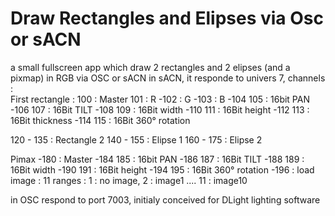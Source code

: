 # Draw Rectangles and Elipses via Osc or sACN
a small fullscreen app which draw 2 rectangles and 2 elipses (and a pixmap) in RGB via OSC or sACN
in sACN, it responde to univers 7, channels :  
First rectangle :
100 : Master
101 : R
-102 : G
-103 : B
-104 105 : 16bit PAN
-106 107 : 16Bit TILT
-108 109 : 16Bit width
-110 111 : 16Bit height
-112 113 : 16Bit thickness
-114 115 : 16Bit 360° rotation

120 - 135 : Rectangle 2
140 - 155 : Elipse 1
160 - 175 : Elipse 2

Pimax
-180 : Master
-184 185 : 16bit PAN
-186 187 : 16Bit TILT
-188 189 : 16Bit width
-190 191 : 16Bit height
-194 195 : 16Bit 360° rotation
-196 : load image : 11 ranges : 1 : no image, 2 : image1 .... 11 : image10

in OSC respond to port 7003, initialy conceived for DLight lighting software
